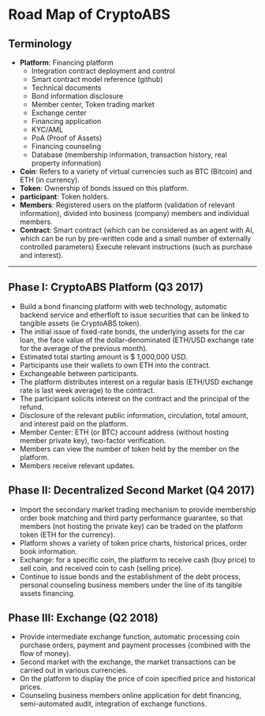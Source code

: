 # Road Map of CryptoABS

## Terminology

- **Platform**: Financing platform
    - Integration contract deployment and control
    - Smart contract model reference (github)
    - Technical documents
    - Bond information disclosure
    - Member center, Token trading market
    - Exchange center
    - Financing application
    - KYC/AML
    - PoA (Proof of Assets)
    - Financing counseling
    - Database (membership information, transaction history, real property information)
- **Coin**: Refers to a variety of virtual currencies such as BTC (Bitcoin) and ETH (in currency).
- **Token**: Ownership of bonds issued on this platform.
- **participant**: Token holders.
- **Members**: Registered users on the platform (validation of relevant information), divided into business (company) members and individual members.
- **Contract**: Smart contract (which can be considered as an agent with AI, which can be run by pre-written code and a small number of externally controlled parameters) Execute relevant instructions (such as purchase and interest).

----

## Phase I: CryptoABS Platform (Q3 2017)

- Build a bond financing platform with web technology, automatic backend service and etherfloft to issue securities that can be linked to tangible assets (ie CryptoABS token).
- The initial issue of fixed-rate bonds, the underlying assets for the car loan, the face value of the dollar-denominated (ETH/USD exchange rate for the average of the previous month).
- Estimated total starting amount is $ 1,000,000 USD.
- Participants use their wallets to own ETH into the contract.
- Exchangeable between participants.
- The platform distributes interest on a regular basis (ETH/USD exchange rate is last week average) to the contract.
- The participant solicits interest on the contract and the principal of the refund.
- Disclosure of the relevant public information, circulation, total amount, and interest paid on the platform.
- Member Center: ETH (or BTC) account address (without hosting member private key), two-factor verification.
- Members can view the number of token held by the member on the platform.
- Members receive relevant updates.

## Phase II: Decentralized Second Market (Q4 2017)

- Import the secondary market trading mechanism to provide membership order book matching and third party performance guarantee, so that members (not hosting the private key) can be traded on the platform token (ETH for the currency).
- Platform shows a variety of token price charts, historical prices, order book information.
- Exchange: for a specific coin, the platform to receive cash (buy price) to sell coin, and received coin to cash (selling price).
- Continue to issue bonds and the establishment of the debt process, personal counseling business members under the line of its tangible assets financing.

## Phase III: Exchange (Q2 2018)

- Provide intermediate exchange function, automatic processing coin purchase orders, payment and payment processes (combined with the flow of money).
- Second market with the exchange, the market transactions can be carried out in various currencies.
- On the platform to display the price of coin specified price and historical prices.
- Counseling business members online application for debt financing, semi-automated audit, integration of exchange functions.